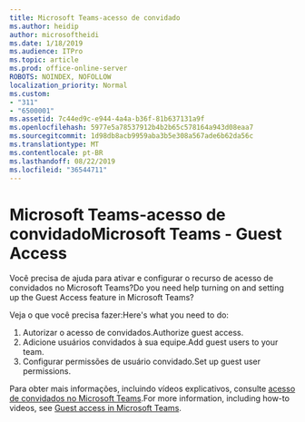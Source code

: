 ```yaml
---
title: Microsoft Teams-acesso de convidado
ms.author: heidip
author: microsoftheidi
ms.date: 1/18/2019
ms.audience: ITPro
ms.topic: article
ms.prod: office-online-server
ROBOTS: NOINDEX, NOFOLLOW
localization_priority: Normal
ms.custom:
- "311"
- "6500001"
ms.assetid: 7c44ed9c-e944-4a4a-b36f-81b637131a9f
ms.openlocfilehash: 5977e5a78537912b4b2b65c578164a943d08eaa7
ms.sourcegitcommit: 1d98db8acb9959aba3b5e308a567ade6b62da56c
ms.translationtype: MT
ms.contentlocale: pt-BR
ms.lasthandoff: 08/22/2019
ms.locfileid: "36544711"
---
```

# <a name="microsoft-teams---guest-access"></a><span data-ttu-id="2114d-102">Microsoft Teams-acesso de convidado</span><span class="sxs-lookup"><span data-stu-id="2114d-102">Microsoft Teams - Guest Access</span></span>

<span data-ttu-id="2114d-103">Você precisa de ajuda para ativar e configurar o recurso de acesso de convidados no Microsoft Teams?</span><span class="sxs-lookup"><span data-stu-id="2114d-103">Do you need help turning on and setting up the Guest Access feature in Microsoft Teams?</span></span>

<span data-ttu-id="2114d-104">Veja o que você precisa fazer:</span><span class="sxs-lookup"><span data-stu-id="2114d-104">Here's what you need to do:</span></span>

1. <span data-ttu-id="2114d-105">Autorizar o acesso de convidados.</span><span class="sxs-lookup"><span data-stu-id="2114d-105">Authorize guest access.</span></span>
1. <span data-ttu-id="2114d-106">Adicione usuários convidados à sua equipe.</span><span class="sxs-lookup"><span data-stu-id="2114d-106">Add guest users to your team.</span></span>
1. <span data-ttu-id="2114d-107">Configurar permissões de usuário convidado.</span><span class="sxs-lookup"><span data-stu-id="2114d-107">Set up guest user permissions.</span></span>

<span data-ttu-id="2114d-108">Para obter mais informações, incluindo vídeos explicativos, consulte [acesso de convidados no Microsoft Teams](https://docs.microsoft.com/microsoftteams/guest-access).</span><span class="sxs-lookup"><span data-stu-id="2114d-108">For more information, including how-to videos, see [Guest access in Microsoft Teams](https://docs.microsoft.com/microsoftteams/guest-access).</span></span>
